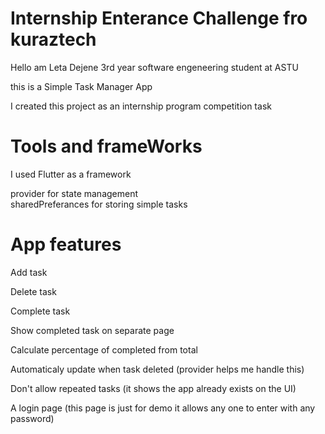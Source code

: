 # Internship Enterance Challenge fro kuraztech

Hello am Leta Dejene 3rd year software engeneering student at ASTU  

this is a Simple Task Manager App  

I created this project as an internship program competition task  

# Tools and frameWorks  
I used Flutter as a framework  

provider for state management  
sharedPreferances for storing simple tasks  

# App features  

  Add task  
  
  Delete task  
  
  Complete task  
  
  Show completed task on separate page  
  
  Calculate percentage of completed from total  
  
  Automaticaly update when task deleted (provider helps me handle this)  
  
  Don't allow repeated tasks (it shows the app already exists on the UI)  
  
  A login page (this page is just for demo it allows any one to enter with any password)
